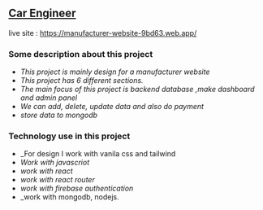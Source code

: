 ## [Car Engineer](https://manufacturer-website-9bd63.web.app/)
live site : https://manufacturer-website-9bd63.web.app/
### Some description about this project
* _This project is mainly design for a manufacturer website_
* _This project has 6 different sections._
* _The main focus of this project is backend database ,make dashboard and admin panel_
* _We can add, delete, update data and also do payment_
* _store data to mongodb_
### Technology use in this project
* _For design I work with vanila css and tailwind
* _Work with javascriot_
* _work with react_
* _work with react router_
* _work with firebase authentication_
* _work with mongodb, nodejs.
